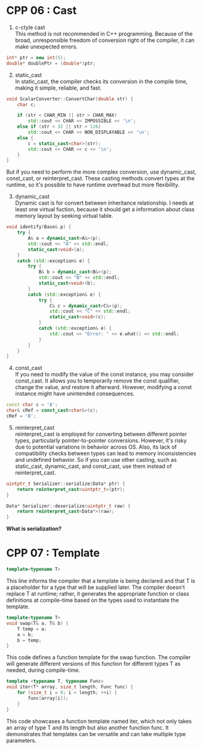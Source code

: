 # CPP 06 : Cast
1. c-ctyle cast  
This method is not recommended in C++ programming. Because of the broad, unresponsible freedom of conversion right of the compiler, it can make unexpected errors. 
```c++
int* ptr = new int(5);
double* doublePtr = (double*)ptr;
```

2. static_cast  
In static_cast, the compiler checks its conversion in the compile time, making it simple, reliable, and fast.  
```c++
void ScalarConverter::ConvertChar(double str) {
    char c;

    if (str < CHAR_MIN || str > CHAR_MAX)
        std::cout << CHAR << IMPOSSIBLE << '\n';
    else if (str < 32 || str > 126)
        std::cout << CHAR << NON_DISPLAYABLE << '\n';
    else {
        c = static_cast<char>(str);
        std::cout << CHAR << c << '\n';
    }
}
```
But if you need to perform the more complex conversion, use dynamic_cast, const_cast, or reinterpret_cast. These casting methods convert types at the runtime, so it's possible to have runtime overhead but more flexibility.  

3. dynamic_cast    
Dynamic cast is for convert between inheritance relationship. I needs at least one virtual fuction, because it should get a information about class memory layout by seeking virtual table. 
```c++
void identify(Base& p) {
    try {
        A& a = dynamic_cast<A&>(p);
        std::cout << "A" << std::endl;
        static_cast<void>(a);
    }
    catch (std::exception& e) {
        try {
            B& b = dynamic_cast<B&>(p);
            std::cout << "B" << std::endl;
            static_cast<void>(b);
        }
        catch (std::exception& e) {
            try {
                C& c = dynamic_cast<C&>(p);
                std::cout << "C" << std::endl;
                static_cast<void>(c);
            }
            catch (std::exception& e) {
                std::cout << "Error: " << e.what() << std::endl;
            }
        }
    }
}
```
4. const_cast  
If you need to modify the value of the const instance, you may consider const_cast. It allows you to temporarily remove the const qualifier, change the value, and restore it afterward. However, modifying a const instance might have unintended consequences.  
```c++
const char c = 'A';
char& cRef = const_cast<char&>(c);
cRef = 'B';
```

5. reinterpret_cast  
reinterpret_cast is employed for converting between different pointer types, particularly pointer-to-pointer conversions. However, it's risky due to potential variations in behavior across OS. Also, its lack of compatibility checks between types can lead to memory inconsistencies and undefined behavior. So if you can use other casting, such as static_cast, dynamic_cast, and const_cast, use them instead of reinterpret_cast.  

```c++
uintptr_t Serializer::serialize(Data* ptr) {
    return reinterpret_cast<uintptr_t>(ptr);
}

Data* Serializer::deserialize(uintptr_t raw) {
    return reinterpret_cast<Data*>(raw);
}
```
**What is serialization?**


# CPP 07 : Template

```c++
template<typename T>
```
This line informs the compiler that a template is being declared and that T is a placeholder for a type that will be supplied later. The compiler doesn't replace T at runtime; rather, it generates the appropriate function or class definitions at compile-time based on the types used to instantiate the template.  

```c++
template<typename T>
void swap(T& a, T& b) {
    T temp = a;
    a = b;
    b = temp;
}
```
This code defines a function template for the swap function. The compiler will generate different versions of this function for different types T as needed, during compile-time.  

```c++
template <typename T, typename Func>
void iter(T* array, size_t length, Func func) {
    for (size_t i = 0; i < length; ++i) {
        func(array[i]);
    }
}
```
This code showcases a function template named iter, which not only takes an array of type T and its length but also another function func. It demonstrates that templates can be versatile and can take multiple type parameters.  
